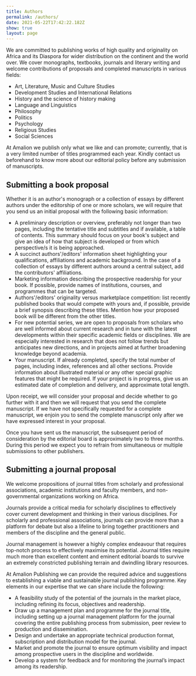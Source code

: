 ```yaml
---
title: Authors
permalink: /authors/
date: 2021-05-22T17:42:22.182Z
show: true
layout: page
---
```

We are committed to publishing works of high quality and originality on Africa and its Diaspora for wider distribution on the continent and the world over. We cover monographs, textbooks, journals and literary writing and welcome contributions of proposals and completed manuscripts in various fields:

-   Art, Literature, Music and Culture Studies
-   Development Studies and International Relations
-   History and the science of history making
-   Language and Linguistics
-   Philosophy
-   Politics
-   Psychology
-   Religious Studies
-   Social Sciences

At Amalion we publish only what we like and can promote; currently, that is a very limited number of titles programmed each year. Kindly contact us beforehand to know more about our editorial policy before any submission of manuscripts.

## Submitting a book proposal

Whether it is an author's monograph or a collection of essays by different authors under the editorship of one or more scholars, we will require that you send us an initial proposal with the following basic information:

-   A preliminary description or overview, preferably not longer than two pages, including the tentative title and subtitles and if available, a table of contents. This summary should focus on your book's subject and give an idea of how that subject is developed or from which perspective/s it is being approached.
-   A succinct authors'/editors' information sheet highlighting your qualifications, affiliations and academic background. In the case of a collection of essays by different authors around a central subject, add the contributors' affiliations.
-   Marketing information describing the prospective readership for your book. If possible, provide names of institutions, courses, and programmes that can be targeted.
-   Authors'/editors' originality versus marketplace competition: list recently published books that would compete with yours and, if possible, provide a brief synopsis describing these titles. Mention how your proposed book will be different from the other titles.
-   For new potential series, we are open to proposals from scholars who are well informed about current research and in tune with the latest developments within their specific academic fields or disciplines. We are especially interested in research that does not follow trends but anticipates new directions, and in projects aimed at further broadening knowledge beyond academia.
-   Your manuscript. If already completed, specify the total number of pages, including index, references and all other sections. Provide information about illustrated material or any other special graphic features that might be required. If your project is in progress, give us an estimated date of completion and delivery, and approximate total length.

Upon receipt, we will consider your proposal and decide whether to go further with it and then we will request that you send the complete manuscript. If we have not specifically requested for a complete manuscript, we enjoin you to send the complete manuscript only after we have expressed interest in your proposal.

Once you have sent us the manuscript, the subsequent period of consideration by the editorial board is approximately two to three months. During this period we expect you to refrain from simultaneous or multiple submissions to other publishers.

## Submitting a journal proposal

We welcome propositions of journal titles from scholarly and professional associations, academic institutions and faculty members, and non-governmental organizations working on Africa.

Journals provide a critical media for scholarly disciplines to effectively cover current development and thinking in their various disciplines. For scholarly and professional associations, journals can provide more than a platform for debate but also a lifeline to bring together practitioners and members of the discipline and the general public.

Journal management is however a highly complex endeavour that requires top-notch process to effectively maximise its potential. Journal titles require much more than excellent content and eminent editorial boards to survive an extremely constricted publishing terrain and dwindling library resources.

At Amalion Publishing we can provide the required advice and suggestions to establishing a viable and sustainable journal publishing programme. Key elements in our expertise that we can share include the following:

-   A feasibility study of the potential of the journals in the market place, including refining its focus, objectives and readership.
-   Draw up a management plan and programme for the journal title, including setting up a journal management platform for the journal covering the entire publishing process from submission, peer review to production and dissemination.
-   Design and undertake an appropriate technical production format, subscription and distribution model for the journal.
-   Market and promote the journal to ensure optimum visibility and impact among prospective users in the discipline and worldwide.
-   Develop a system for feedback and for monitoring the journal’s impact among its readership.
